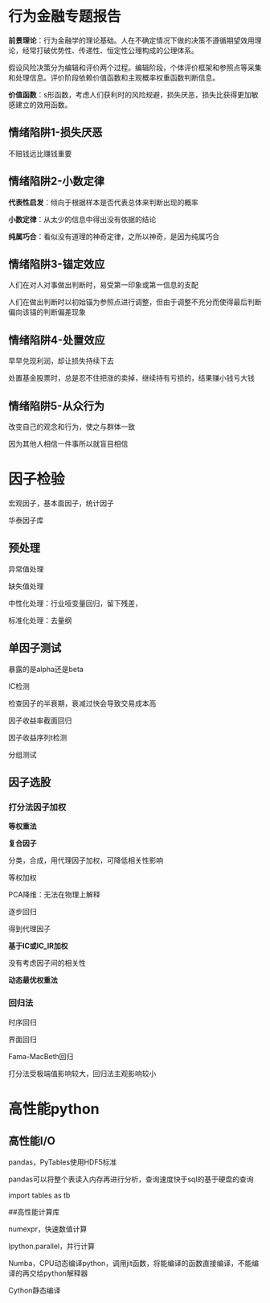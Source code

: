 # 行为金融专题报告

**前景理论**：行为金融学的理论基础。人在不确定情况下做的决策不遵循期望效用理论，经常打破优势性、传递性、恒定性公理构成的公理体系。

假设风险决策分为编辑和评价两个过程。编辑阶段，个体评价框架和参照点等采集和处理信息。评价阶段依赖价值函数和主观概率权重函数判断信息。

**价值函数**：s形函数，考虑人们获利时的风险规避，损失厌恶，损失比获得更加敏感建立的效用函数。

## 情绪陷阱1-损失厌恶

不赔钱远比赚钱重要

## 情绪陷阱2-小数定律

**代表性启发**：倾向于根据样本是否代表总体来判断出现的概率

**小数定律**：从太少的信息中得出没有依据的结论

**纯属巧合**：看似没有道理的神奇定律，之所以神奇，是因为纯属巧合

## 情绪陷阱3-锚定效应

人们在对人对事做出判断时，易受第一印象或第一信息的支配

人们在做出判断时以初始锚为参照点进行调整，但由于调整不充分而使得最后判断偏向该锚的判断偏差现象

## 情绪陷阱4-处置效应

早早兑现利润，却让损失持续下去

处置基金股票时，总是忍不住把涨的卖掉，继续持有亏损的，结果赚小钱亏大钱

## 情绪陷阱5-从众行为

改变自己的观念和行为，使之与群体一致

因为其他人相信一件事所以就盲目相信



# 因子检验

宏观因子，基本面因子，统计因子

华泰因子库

## 预处理

异常值处理

缺失值处理

中性化处理：行业哑变量回归，留下残差，

标准化处理：去量纲

## 单因子测试

暴露的是alpha还是beta

IC检测

检查因子的半衰期，衰减过快会导致交易成本高

因子收益率截面回归

因子收益序列t检测

分组测试

## 因子选股

### 打分法因子加权

**等权重法**

**复合因子**

分类，合成，用代理因子加权，可降低相关性影响

等权加权

PCA降维：无法在物理上解释

逐步回归

得到代理因子

**基于IC或IC_IR加权**

没有考虑因子间的相关性

**动态最优权重法**

### 回归法

时序回归

界面回归

Fama-MacBeth回归

打分法受极端值影响较大，回归法主观影响较小



# 高性能python

## 高性能I/O

pandas，PyTables使用HDF5标准

pandas可以将整个表读入内存再进行分析，查询速度快于sql的基于硬盘的查询

import tables as tb

##高性能计算库

numexpr，快速数值计算

Ipython.parallel，并行计算

Numba，CPU动态编译python，调用jit函数，将能编译的函数直接编译，不能编译的再交给python解释器

Cython静态编译

